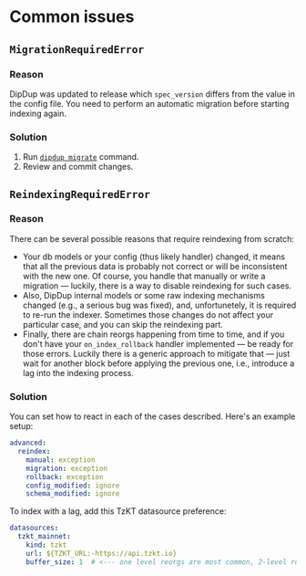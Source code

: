 # Common issues

## `MigrationRequiredError`

### Reason

DipDup was updated to release which `spec_version` differs from the value in the config file. You need to perform an automatic migration before starting indexing again.

### Solution

  1. Run [`dipdup migrate`](../cli/migrate.md) command.
  2. Review and commit changes.

## `ReindexingRequiredError`

### Reason

There can be several possible reasons that require reindexing from scratch:

* Your db models or your config (thus likely handler) changed, it means that all the previous data is probably not correct or will be inconsistent with the new one. Of course, you handle that manually or write a migration — luckily, there is a way to disable reindexing for such cases.
* Also, DipDup internal models or some raw indexing mechanisms changed (e.g., a serious bug was fixed), and, unfortunetely, it is required to re-run the indexer. Sometimes those changes do not affect your particular case, and you can skip the reindexing part.
* Finally, there are chain reorgs happening from time to time, and if you don't have your `on_index_rollback` handler implemented — be ready for those errors. Luckily there is a generic approach to mitigate that — just wait for another block before applying the previous one, i.e., introduce a lag into the indexing process.

### Solution

You can set how to react in each of the cases described. Here's an example setup:

```yaml
advanced:
  reindex:
    manual: exception
    migration: exception
    rollback: exception
    config_modified: ignore
    schema_modified: ignore
```

To index with a lag, add this TzKT datasource preference:

```yaml
datasources:
  tzkt_mainnet:
    kind: tzkt
    url: ${TZKT_URL:-https://api.tzkt.io}
    buffer_size: 1  # <--- one level reorgs are most common, 2-level reorgs are super rare
```
